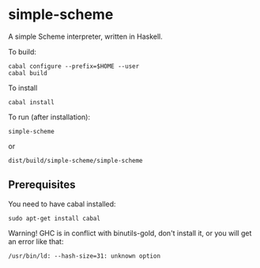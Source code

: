simple-scheme
=============

A simple Scheme interpreter, written in Haskell.

To build:

    cabal configure --prefix=$HOME --user
    cabal build

To install 

    cabal install
    
To run (after installation):

    simple-scheme

or

    dist/build/simple-scheme/simple-scheme

Prerequisites
-------------

You need to have cabal installed:

    sudo apt-get install cabal

Warning! GHC is in conflict with binutils-gold, don't install it, or you will get an error like that:

    /usr/bin/ld: --hash-size=31: unknown option
